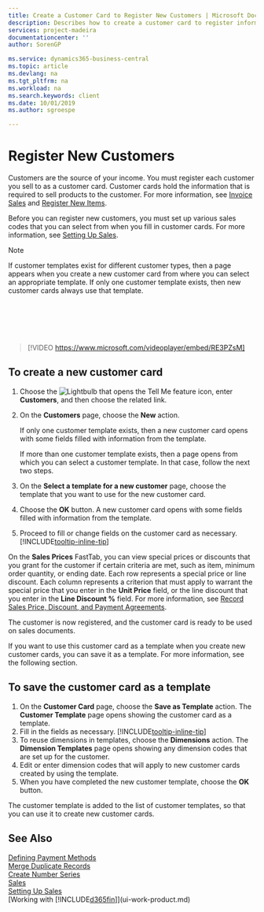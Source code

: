 ```yaml
---
title: Create a Customer Card to Register New Customers | Microsoft Docs
description: Describes how to create a customer card to register information about each new customer or client that you sell to.
services: project-madeira
documentationcenter: ''
author: SorenGP

ms.service: dynamics365-business-central
ms.topic: article
ms.devlang: na
ms.tgt_pltfrm: na
ms.workload: na
ms.search.keywords: client
ms.date: 10/01/2019
ms.author: sgroespe

---
```

# Register New Customers
Customers are the source of your income. You must register each customer you sell to as a customer card. Customer cards hold the information that is required to sell products to the customer. For more information, see [Invoice Sales](sales-how-invoice-sales.md) and [Register New Items](inventory-how-register-new-items.md).  

Before you can register new customers, you must set up various sales codes that you can select from when you fill in customer cards. For more information, see [Setting Up Sales](sales-setup-sales.md).

> [!NOTE]  
>   If customer templates exist for different customer types, then a page appears when you create a new customer card from where you can select an appropriate template. If only one customer template exists, then new customer cards always use that template.  
<br><br>  
<br><br>  
  
> [!VIDEO https://www.microsoft.com/videoplayer/embed/RE3PZsM]

## To create a new customer card
1. Choose the ![Lightbulb that opens the Tell Me feature](media/ui-search/search_small.png "Tell me what you want to do") icon, enter **Customers**, and then choose the related link.  
2. On the **Customers** page, choose the **New** action.

    If only one customer template exists, then a new customer card opens with some fields filled with information from the template.

    If more than one customer template exists, then a page opens from which you can select a customer template. In that case, follow the next two steps.
3. On the **Select a template for a new customer** page, choose the template that you want to use for the new customer card.
4. Choose the **OK** button. A new customer card opens with some fields filled with information from the template.  
5. Proceed to fill or change fields on the customer card as necessary. [!INCLUDE[tooltip-inline-tip](includes/tooltip-inline-tip_md.md)]

On the **Sales Prices** FastTab, you can view special prices or discounts that you grant for the customer if certain criteria are met, such as item, minimum order quantity, or ending date. Each row represents a special price or line discount. Each column represents a criterion that must apply to warrant the special price that you enter in the **Unit Price** field, or the line discount that you enter in the **Line Discount %** field. For more information, see [Record Sales Price, Discount, and Payment Agreements](sales-how-record-sales-price-discount-payment-agreements.md).

The customer is now registered, and the customer card is ready to be used on sales documents.

If you want to use this customer card as a template when you create new customer cards, you can save it as a template. For more information, see the following section.

## To save the customer card as a template
1. On the **Customer Card** page, choose the **Save as Template** action. The **Customer Template** page opens showing the customer card as a template.
2. Fill in the fields as necessary. [!INCLUDE[tooltip-inline-tip](includes/tooltip-inline-tip_md.md)]
3. To reuse dimensions in templates, choose the **Dimensions** action. The **Dimension Templates** page opens showing any dimension codes that are set up for the customer.
4. Edit or enter dimension codes that will apply to new customer cards created by using the template.  
5. When you have completed the new customer template, choose the **OK** button.

The customer template is added to the list of customer templates, so that you can use it to create new customer cards.

## See Also
[Defining Payment Methods](finance-payment-methods.md)  
[Merge Duplicate Records](sales-how-merge-duplicate-records.md)  
[Create Number Series](ui-create-number-series.md)  
[Sales](sales-manage-sales.md)    
[Setting Up Sales](sales-setup-sales.md)    
[Working with [!INCLUDE[d365fin](includes/d365fin_md.md)]](ui-work-product.md)
